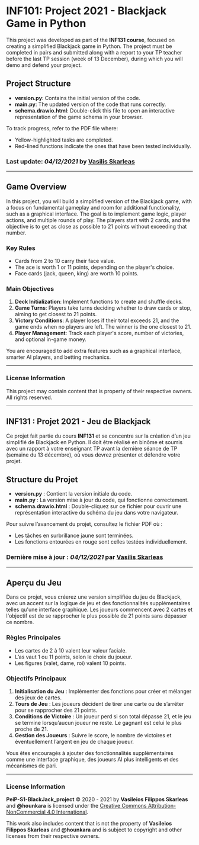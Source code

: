 # INF101: Project 2021 - Blackjack Game in Python

This project was developed as part of the **INF131 course**, focused on creating a simplified Blackjack game in Python. The project must be completed in pairs and submitted along with a report to your TP teacher before the last TP session (week of 13 December), during which you will demo and defend your project.

## Project Structure

- **version.py**: Contains the initial version of the code.
- **main.py**: The updated version of the code that runs correctly.
- **schema.drawio.html**: Double-click this file to open an interactive representation of the game schema in your browser.

To track progress, refer to the PDF file where:
- Yellow-highlighted tasks are completed.
- Red-lined functions indicate the ones that have been tested individually.

### Last update: *04/12/2021* by [Vasilis Skarleas](https://dev.madebyvasilis.site)

---

## Game Overview

In this project, you will build a simplified version of the Blackjack game, with a focus on fundamental gameplay and room for additional functionality, such as a graphical interface. The goal is to implement game logic, player actions, and multiple rounds of play. The players start with 2 cards, and the objective is to get as close as possible to 21 points without exceeding that number.

### Key Rules

- Cards from 2 to 10 carry their face value.
- The ace is worth 1 or 11 points, depending on the player's choice.
- Face cards (jack, queen, king) are worth 10 points.

### Main Objectives

1. **Deck Initialization**: Implement functions to create and shuffle decks.
2. **Game Turns**: Players take turns deciding whether to draw cards or stop, aiming to get closest to 21 points.
3. **Victory Conditions**: A player loses if their total exceeds 21, and the game ends when no players are left. The winner is the one closest to 21.
4. **Player Management**: Track each player's score, number of victories, and optional in-game money.

You are encouraged to add extra features such as a graphical interface, smarter AI players, and betting mechanics.

---

### License Information

This project may contain content that is property of their respective owners. All rights reserved.

---

## INF131 : Projet 2021 - Jeu de Blackjack

Ce projet fait partie du cours **INF131** et se concentre sur la création d’un jeu simplifié de Blackjack en Python. Il doit être réalisé en binôme et soumis avec un rapport à votre enseignant TP avant la dernière séance de TP (semaine du 13 décembre), où vous devrez présenter et défendre votre projet.

## Structure du Projet

- **version.py** : Contient la version initiale du code.
- **main.py** : La version mise à jour du code, qui fonctionne correctement.
- **schema.drawio.html** : Double-cliquez sur ce fichier pour ouvrir une représentation interactive du schéma du jeu dans votre navigateur.

Pour suivre l’avancement du projet, consultez le fichier PDF où :
- Les tâches en surbrillance jaune sont terminées.
- Les fonctions entourées en rouge sont celles testées individuellement.

### Dernière mise à jour : *04/12/2021* par [Vasilis Skarleas](https://dev.madebyvasilis.site)

---

## Aperçu du Jeu

Dans ce projet, vous créerez une version simplifiée du jeu de Blackjack, avec un accent sur la logique de jeu et des fonctionnalités supplémentaires telles qu'une interface graphique. Les joueurs commencent avec 2 cartes et l'objectif est de se rapprocher le plus possible de 21 points sans dépasser ce nombre.

### Règles Principales

- Les cartes de 2 à 10 valent leur valeur faciale.
- L’as vaut 1 ou 11 points, selon le choix du joueur.
- Les figures (valet, dame, roi) valent 10 points.

### Objectifs Principaux

1. **Initialisation du Jeu** : Implémenter des fonctions pour créer et mélanger des jeux de cartes.
2. **Tours de Jeu** : Les joueurs décident de tirer une carte ou de s’arrêter pour se rapprocher des 21 points.
3. **Conditions de Victoire** : Un joueur perd si son total dépasse 21, et le jeu se termine lorsqu’aucun joueur ne reste. Le gagnant est celui le plus proche de 21.
4. **Gestion des Joueurs** : Suivre le score, le nombre de victoires et éventuellement l’argent en jeu de chaque joueur.

Vous êtes encouragés à ajouter des fonctionnalités supplémentaires comme une interface graphique, des joueurs AI plus intelligents et des mécanismes de pari.

---

### License Information

**PeiP-S1-BlackJack_project** © 2020 - 2021 by **Vasileios Filippos Skarleas** and **@hounkara** is licensed under the [Creative Commons Attribution-NonCommercial 4.0 International](https://creativecommons.org/licenses/by-nc/4.0/). 

This work also includes content that is not the property of **Vasileios Filippos Skarleas** and **@hounkara** and is subject to copyright and other licenses from their respective owners.
